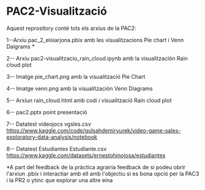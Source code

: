 # PAC2-Visualització
Aquest reprository conté tots  els arxius de la PAC2:

1--Arxiu pac_2_eloiarjona.pbix amb les visualitzacions Pie chart i Venn Daigrams *

2-- Arxiu pac2-visualitzacio_rain_cloud.ipynb amb la visualitzación Rain cloud plot

3-- Imatge pie_chart.png amb la visualització Pie Chart

4-- Imatge venn.png amb la visualitzación Venn Diagrams

5-- Arxiun rain_cloud.html amb codi i visualització Rain cloud plot

6-- pac2.pptx point presentació

7-- Datatest videojocs vgsles.csv  https://www.kaggle.com/code/gulsahdemiryurek/video-game-sales-exploratory-data-analysis/notebook

8-- Datatest Estudiantes Estudiante.csv https://www.kaggle.com/datasets/ernestohinojosa/estudiantes

*A part del feedback de la pràctica agrairia feedback de si podeu obrir l'arxiun .pbix i interactiar amb ell amb l'objectiu si es bona opció per la PAC3 i la PR2 o ytinc que explorar una altre eina
